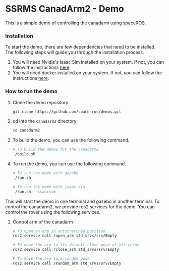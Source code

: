 # SSRMS CanadArm2 - Demo

This is a simple demo of controlling the canadarm using spaceROS.

### Installation

To start the demo, there are few dependencies that need to be installed. The following steps will guide you through the installation process.

1. You will need Nvidia's Isaac Sim installed on your system. If not, you can follow the instructions [here](https://docs.omniverse.nvidia.com/isaacsim/latest/installation/install_workstation.html).
2. You will need docker installed on your system. If not, you can follow the instructions [here](https://docs.docker.com/get-docker/).

### How to run the demo

1. Clone the demo repository
    ```bash
    git clone https://github.com/space-ros/demos.git
    ```
2. cd into the `canadarm2` directory
    ```bash
    cd canadarm2
    ```
3. To build the demo, you can use the following command.
    ```bash
    # To build the demos for the canadarm2
    ./build.sh
    ```
4. To run the demo, you can use the following command.
    ```bash
    # To run the demo with gazebo
    ./run.sh

    # To run the demo with isaac sim
    ./run.sh --isaacsim
    ```

This will start the demo in one terminal and gazebo in another terminal. To control the canadarm2, we provide ros2 services for the demo. You can control the rover using the following services.

1. Control arm of the canadarm

    ```bash
    # To open an arm in outstretched position
    ros2 service call /open_arm std_srvs/srv/Empty

    # To move the arm to its default close pose of all zeros
    ros2 service call /close_arm std_srvs/srv/Empty

    # To move the arm to a random pose
    ros2 service call /random_arm std_srvs/srv/Empty
    ```
